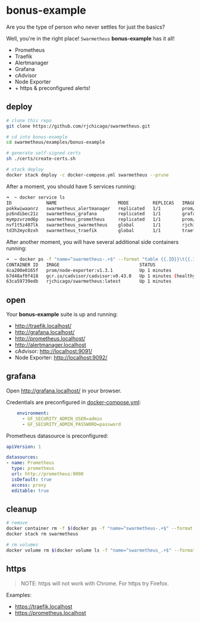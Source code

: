 # bonus-example

Are you the type of person who never settles for just the basics?

Well, you're in the right place! `Swarmetheus` **bonus-example** has it all!

* Prometheus
* Traefik
* Alertmanager
* Grafana
* cAdvisor
* Node Exporter
* \+ https & preconfigured alerts!

## deploy

``` sh
# clone this repo
git clone https://github.com/rjchicago/swarmetheus.git

# cd into bonus-example
cd swarmetheus/examples/bonus-example

# generate self-signed certs
sh ./certs/create-certs.sh

# stack deploy
docker stack deploy -c docker-compose.yml swarmetheus --prune
```

After a moment, you should have 5 services running:

``` sh
➜  ~ docker service ls
ID             NAME                       MODE         REPLICAS   IMAGE                          PORTS
pokkwiwaanrz   swarmetheus_alertmanager   replicated   1/1        prom/alertmanager:latest
pz6ndibec21z   swarmetheus_grafana        replicated   1/1        grafana/grafana:latest
mympzvrzmd6p   swarmetheus_prometheus     replicated   1/1        prom/prometheus:latest
nvf1t5z407lk   swarmetheus_swarmetheus    global       1/1        rjchicago/swarmetheus:latest
td3h2myc0zxh   swarmetheus_traefik        global       1/1        traefik:latest                 *:80->80/tcp, *:443->443/tcp, *:8080->8080/tcp, *:8084->8084/tcp
```

After another moment, you will have several additional side containers running:

``` sh
➜  ~ docker ps -f "name=^swarmetheus-.+$" --format "table {{.ID}}\t{{.Image}}\t{{.Status}}\t{{.Ports}}\t{{.Names}}"
CONTAINER ID   IMAGE                              STATUS                   PORTS                    NAMES
4ca200e0165f   prom/node-exporter:v1.3.1          Up 1 minutes             0.0.0.0:9092->9100/tcp   swarmetheus-node-exporter
b7d48af0f418   gcr.io/cadvisor/cadvisor:v0.43.0   Up 1 minutes (healthy)   0.0.0.0:9091->8080/tcp   swarmetheus-cadvisor
63ca59739edb   rjchicago/swarmetheus:latest       Up 1 minutes                                      swarmetheus-health
```

## open

Your **bonus-example** suite is up and running:

* <http://traefik.localhost/>
* <http://grafana.localhost/>
* <http://prometheus.localhost/>
* <http://alertmanager.localhost>
* cAdvisor: <http://localhost:9091/>
* Node Exporter: <http://localhost:9092/>

## grafana

Open <http://grafana.localhost/> in your browser.

Credentials are preconfigured in [docker-compose.yml](./docker-compose.yml):

``` yml
    environment:
      - GF_SECURITY_ADMIN_USER=admin
      - GF_SECURITY_ADMIN_PASSWORD=password
```

Prometheus datasource is preconfigured:

``` yml
apiVersion: 1

datasources:
- name: Prometheus
  type: prometheus
  url: http://prometheus:9090 
  isDefault: true
  access: proxy
  editable: true
```

## cleanup

``` sh
# remove
docker container rm -f $(docker ps -f "name=^swarmetheus-.+$" --format "{{.ID}}")
docker stack rm swarmetheus

# rm volumes
docker volume rm $(docker volume ls -f "name=^swarmetheus_.+$" --format "{{.Name}}")
```

## https

> NOTE: https will not work with Chrome. For https try Firefox.

Examples:

* <https://traefik.localhost>
* <https://prometheus.localhost>
